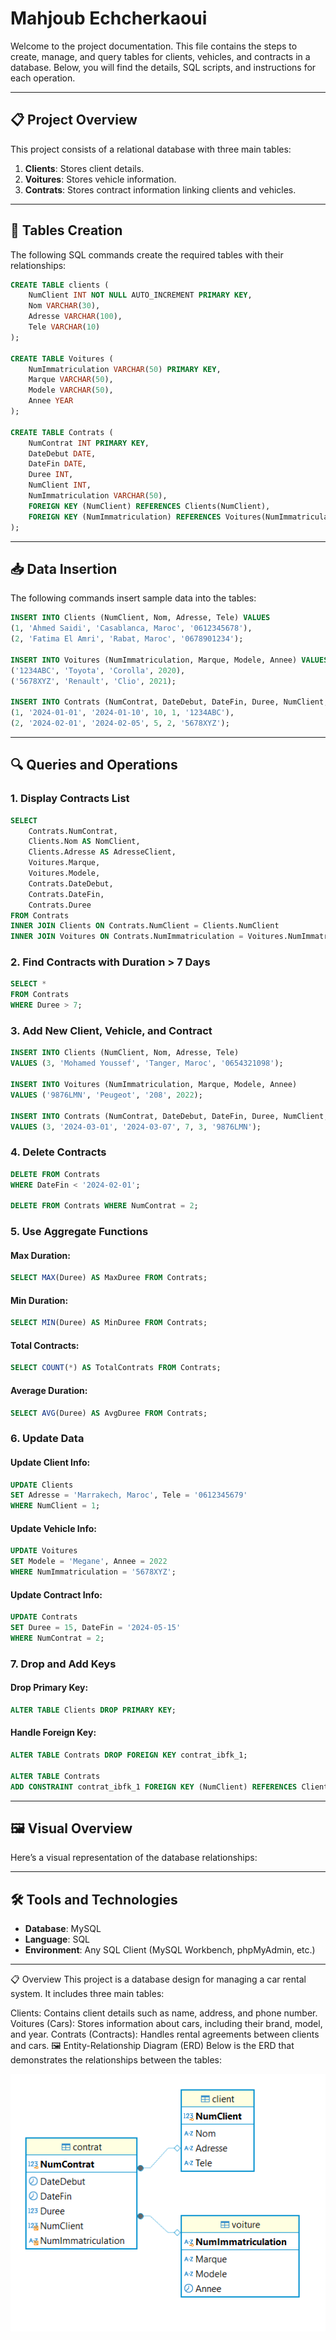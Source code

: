  

# Mahjoub Echcherkaoui

Welcome to the project documentation. This file contains the steps to create, manage, and query tables for clients, vehicles, and contracts in a database. Below, you will find the details, SQL scripts, and instructions for each operation.

---

## 📋 Project Overview

This project consists of a relational database with three main tables:

1. **Clients**: Stores client details.
2. **Voitures**: Stores vehicle information.
3. **Contrats**: Stores contract information linking clients and vehicles.

---

## 📁 Tables Creation

The following SQL commands create the required tables with their relationships:

```sql
CREATE TABLE clients (
    NumClient INT NOT NULL AUTO_INCREMENT PRIMARY KEY,
    Nom VARCHAR(30),
    Adresse VARCHAR(100),
    Tele VARCHAR(10)
);

CREATE TABLE Voitures (
    NumImmatriculation VARCHAR(50) PRIMARY KEY,
    Marque VARCHAR(50),
    Modele VARCHAR(50),
    Annee YEAR
);

CREATE TABLE Contrats (
    NumContrat INT PRIMARY KEY,
    DateDebut DATE,
    DateFin DATE,
    Duree INT,
    NumClient INT,
    NumImmatriculation VARCHAR(50),
    FOREIGN KEY (NumClient) REFERENCES Clients(NumClient),
    FOREIGN KEY (NumImmatriculation) REFERENCES Voitures(NumImmatriculation)
);
```

---

## 📥 Data Insertion

The following commands insert sample data into the tables:

```sql
INSERT INTO Clients (NumClient, Nom, Adresse, Tele) VALUES
(1, 'Ahmed Saidi', 'Casablanca, Maroc', '0612345678'),
(2, 'Fatima El Amri', 'Rabat, Maroc', '0678901234');

INSERT INTO Voitures (NumImmatriculation, Marque, Modele, Annee) VALUES
('1234ABC', 'Toyota', 'Corolla', 2020),
('5678XYZ', 'Renault', 'Clio', 2021);

INSERT INTO Contrats (NumContrat, DateDebut, DateFin, Duree, NumClient, NumImmatriculation) VALUES
(1, '2024-01-01', '2024-01-10', 10, 1, '1234ABC'),
(2, '2024-02-01', '2024-02-05', 5, 2, '5678XYZ');
```

---

## 🔍 Queries and Operations

### 1. Display Contracts List

```sql
SELECT
    Contrats.NumContrat,
    Clients.Nom AS NomClient,
    Clients.Adresse AS AdresseClient,
    Voitures.Marque,
    Voitures.Modele,
    Contrats.DateDebut,
    Contrats.DateFin,
    Contrats.Duree
FROM Contrats
INNER JOIN Clients ON Contrats.NumClient = Clients.NumClient
INNER JOIN Voitures ON Contrats.NumImmatriculation = Voitures.NumImmatriculation;
```

### 2. Find Contracts with Duration > 7 Days

```sql
SELECT *
FROM Contrats
WHERE Duree > 7;
```

### 3. Add New Client, Vehicle, and Contract

```sql
INSERT INTO Clients (NumClient, Nom, Adresse, Tele)
VALUES (3, 'Mohamed Youssef', 'Tanger, Maroc', '0654321098');

INSERT INTO Voitures (NumImmatriculation, Marque, Modele, Annee)
VALUES ('9876LMN', 'Peugeot', '208', 2022);

INSERT INTO Contrats (NumContrat, DateDebut, DateFin, Duree, NumClient, NumImmatriculation)
VALUES (3, '2024-03-01', '2024-03-07', 7, 3, '9876LMN');
```

### 4. Delete Contracts

```sql
DELETE FROM Contrats
WHERE DateFin < '2024-02-01';

DELETE FROM Contrats WHERE NumContrat = 2;
```

### 5. Use Aggregate Functions

#### Max Duration:

```sql
SELECT MAX(Duree) AS MaxDuree FROM Contrats;
```

#### Min Duration:

```sql
SELECT MIN(Duree) AS MinDuree FROM Contrats;
```

#### Total Contracts:

```sql
SELECT COUNT(*) AS TotalContrats FROM Contrats;
```

#### Average Duration:

```sql
SELECT AVG(Duree) AS AvgDuree FROM Contrats;
```

### 6. Update Data

#### Update Client Info:

```sql
UPDATE Clients
SET Adresse = 'Marrakech, Maroc', Tele = '0612345679'
WHERE NumClient = 1;
```

#### Update Vehicle Info:

```sql
UPDATE Voitures
SET Modele = 'Megane', Annee = 2022
WHERE NumImmatriculation = '5678XYZ';
```

#### Update Contract Info:

```sql
UPDATE Contrats
SET Duree = 15, DateFin = '2024-05-15'
WHERE NumContrat = 2;
```

### 7. Drop and Add Keys

#### Drop Primary Key:

```sql
ALTER TABLE Clients DROP PRIMARY KEY;
```

#### Handle Foreign Key:

```sql
ALTER TABLE Contrats DROP FOREIGN KEY contrat_ibfk_1;

ALTER TABLE Contrats
ADD CONSTRAINT contrat_ibfk_1 FOREIGN KEY (NumClient) REFERENCES Clients(NumClient);
```

---

## 🖼️ Visual Overview

Here’s a visual representation of the database relationships:



---

## 🛠️ Tools and Technologies

- **Database**: MySQL
- **Language**: SQL
- **Environment**: Any SQL Client (MySQL Workbench, phpMyAdmin, etc.)

---


📋 Overview
This project is a database design for managing a car rental system. It includes three main tables:

Clients: Contains client details such as name, address, and phone number.
Voitures (Cars): Stores information about cars, including their brand, model, and year.
Contrats (Contracts): Handles rental agreements between clients and cars.
🖼️ Entity-Relationship Diagram (ERD)
Below is the ERD that demonstrates the relationships between the tables:

![alt text](image.png)
